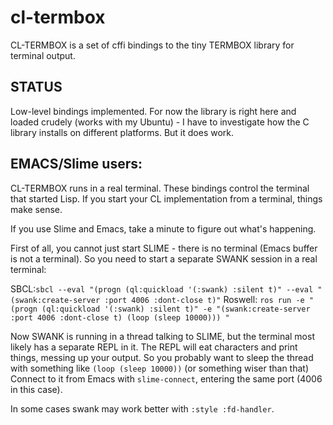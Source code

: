 # cl-termbox

CL-TERMBOX is a set of cffi bindings to the tiny TERMBOX library for terminal output.

## STATUS

Low-level bindings implemented.   For now the library is right here and loaded crudely (works with my Ubuntu) - I have to investigate how the C library installs on different platforms.  But it does work.

## EMACS/Slime users:

CL-TERMBOX runs in a real terminal.  These bindings control the terminal that started Lisp.  If you start your CL implementation from a terminal, things make sense. 

If you use Slime and Emacs, take a minute to figure out what's happening.

First of all, you cannot just start SLIME - there is no terminal (Emacs buffer is not a terminal).  So you need to start a separate SWANK session in a real terminal:

SBCL:`sbcl --eval "(progn (ql:quickload '(:swank) :silent t)" --eval "(swank:create-server :port 4006 :dont-close t)"`
Roswell: `ros run -e "(progn (ql:quickload '(:swank) :silent t)" -e "(swank:create-server :port 4006 :dont-close t) (loop (sleep 10000))) "`

Now SWANK is running in a thread talking to SLIME, but the terminal most likely has a separate REPL in it.  The REPL will eat characters and print things, messing up your output.  So you probably want to sleep the thread with something like `(loop (sleep 10000))` (or something wiser than that)
Connect to it from Emacs with `slime-connect`, entering the same port (4006 in this case).

In some cases swank may work better with `:style :fd-handler`.


